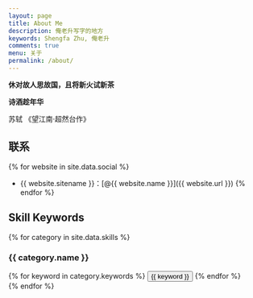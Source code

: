 ```yaml
---
layout: page
title: About Me
description: 俺老升写字的地方
keywords: Shengfa Zhu, 俺老升 
comments: true
menu: 关于
permalink: /about/
---
```

**休对故人思故国，且将新火试新茶**

**诗酒趁年华**

苏轼 《望江南·超然台作》

## 联系

{% for website in site.data.social %}
* {{ website.sitename }}：[@{{ website.name }}]({{ website.url }})
{% endfor %}

## Skill Keywords

{% for category in site.data.skills %}
### {{ category.name }}
<div class="btn-inline">
{% for keyword in category.keywords %}
<button class="btn btn-outline" type="button">{{ keyword }}</button>
{% endfor %}
</div>
{% endfor %}

